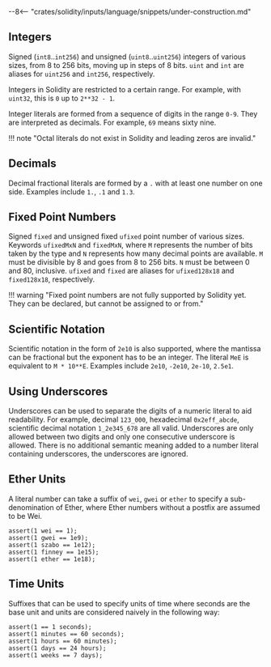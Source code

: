--8<-- "crates/solidity/inputs/language/snippets/under-construction.md"

## Integers

Signed (`int8`..`int256`) and unsigned (`uint8`..`uint256`) integers of various sizes, from 8 to 256 bits,
moving up in steps of 8 bits. `uint` and `int` are aliases for `uint256` and `int256`, respectively.

Integers in Solidity are restricted to a certain range. For example, with `uint32`, this is `0` up to `2**32 - 1`.

Integer literals are formed from a sequence of digits in the range `0-9`. They are interpreted as decimals.
For example, `69` means sixty nine.

!!! note "Octal literals do not exist in Solidity and leading zeros are invalid."

## Decimals

Decimal fractional literals are formed by a `.` with at least one number on one side. Examples include `1.`, `.1` and `1.3`.

## Fixed Point Numbers

Signed `fixed` and unsigned fixed `ufixed` point number of various sizes. Keywords `ufixedMxN` and `fixedMxN`, where `M` represents the number of bits taken by the type and `N` represents how many decimal points are available. `M` must be divisible by 8 and goes from 8 to 256 bits. `N` must be between 0 and 80, inclusive. `ufixed` and `fixed` are aliases for `ufixed128x18` and `fixed128x18`, respectively.

!!! warning "Fixed point numbers are not fully supported by Solidity yet. They can be declared, but cannot be assigned to or from."

## Scientific Notation

Scientific notation in the form of `2e10` is also supported, where the mantissa can be fractional but the exponent has to be an integer.
The literal `MeE` is equivalent to `M * 10**E`. Examples include `2e10`, `-2e10`, `2e-10`, `2.5e1`.

## Using Underscores

Underscores can be used to separate the digits of a numeric literal to aid readability.
For example, decimal `123_000`, hexadecimal `0x2eff_abcde`, scientific decimal notation `1_2e345_678` are all valid.
Underscores are only allowed between two digits and only one consecutive underscore is allowed.
There is no additional semantic meaning added to a number literal containing underscores, the underscores are ignored.

## Ether Units

A literal number can take a suffix of `wei`, `gwei` or `ether` to specify a sub-denomination of Ether, where Ether numbers without a postfix are assumed to be Wei.

```solidity
assert(1 wei == 1);
assert(1 gwei == 1e9);
assert(1 szabo == 1e12);
assert(1 finney == 1e15);
assert(1 ether == 1e18);
```

## Time Units

Suffixes that can be used to specify units of time where seconds are the base unit and units are considered naively in the following way:

```solidity
assert(1 == 1 seconds);
assert(1 minutes == 60 seconds);
assert(1 hours == 60 minutes);
assert(1 days == 24 hours);
assert(1 weeks == 7 days);
```
